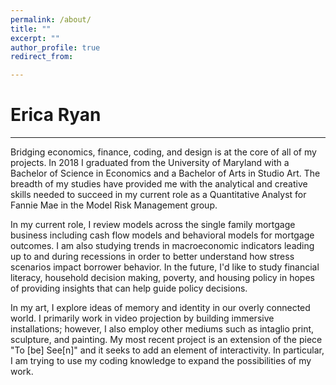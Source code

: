 ```yaml
---
permalink: /about/
title: ""
excerpt: ""
author_profile: true
redirect_from: 

---
```

<h1> Erica Ryan </h1>
<hr>
<p>Bridging economics, finance, coding, and design is at the core of all of my projects.  In 2018 I graduated from the University of Maryland with a Bachelor of Science in Economics and a Bachelor of Arts in Studio Art. The breadth of my studies have provided me with the analytical and creative skills needed to succeed in my current role as a Quantitative Analyst for Fannie Mae in the Model Risk Management group. </p>

<p>In my current role, I review models across the single family mortgage business including cash flow models and behavioral models for mortgage outcomes. I am also studying trends in macroeconomic indicators leading up to and during recessions in order to better understand how stress scenarios impact borrower behavior. In the future, I'd like to study financial literacy, household decision making, poverty, and housing policy in hopes of providing insights that can help guide policy decisions.</p>

<p>In my art, I explore ideas of memory and identity in our overly connected world. I primarily work in video projection by building immersive installations; however, I also employ other mediums such as intaglio print, sculpture, and painting. My most recent project is an extension of the piece "To [be] See[n]" and it seeks to add an element of interactivity. In particular, I am trying to use my coding knowledge to expand the possibilities of my work.</p>
<br>
